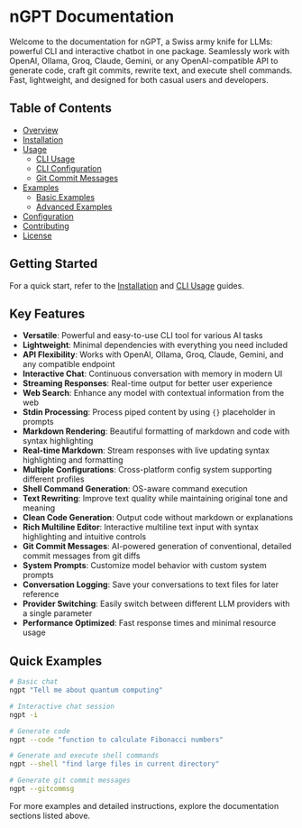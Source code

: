 # nGPT Documentation

Welcome to the documentation for nGPT, a Swiss army knife for LLMs: powerful CLI and interactive chatbot in one package. Seamlessly work with OpenAI, Ollama, Groq, Claude, Gemini, or any OpenAI-compatible API to generate code, craft git commits, rewrite text, and execute shell commands. Fast, lightweight, and designed for both casual users and developers.

## Table of Contents

- [Overview](overview.md)
- [Installation](installation.md)
- [Usage](usage/cli_usage.md)
  - [CLI Usage](usage/cli_usage.md)
  - [CLI Configuration](usage/cli_config.md)
  - [Git Commit Messages](usage/gitcommsg.md)
- [Examples](examples/basic.md)
  - [Basic Examples](examples/basic.md)
  - [Advanced Examples](examples/advanced.md)
- [Configuration](configuration.md)
- [Contributing](CONTRIBUTING.md)
- [License](LICENSE.md)

## Getting Started

For a quick start, refer to the [Installation](installation.md) and [CLI Usage](usage/cli_usage.md) guides.

## Key Features

- **Versatile**: Powerful and easy-to-use CLI tool for various AI tasks
- **Lightweight**: Minimal dependencies with everything you need included
- **API Flexibility**: Works with OpenAI, Ollama, Groq, Claude, Gemini, and any compatible endpoint
- **Interactive Chat**: Continuous conversation with memory in modern UI
- **Streaming Responses**: Real-time output for better user experience
- **Web Search**: Enhance any model with contextual information from the web
- **Stdin Processing**: Process piped content by using `{}` placeholder in prompts
- **Markdown Rendering**: Beautiful formatting of markdown and code with syntax highlighting
- **Real-time Markdown**: Stream responses with live updating syntax highlighting and formatting
- **Multiple Configurations**: Cross-platform config system supporting different profiles
- **Shell Command Generation**: OS-aware command execution
- **Text Rewriting**: Improve text quality while maintaining original tone and meaning
- **Clean Code Generation**: Output code without markdown or explanations
- **Rich Multiline Editor**: Interactive multiline text input with syntax highlighting and intuitive controls
- **Git Commit Messages**: AI-powered generation of conventional, detailed commit messages from git diffs
- **System Prompts**: Customize model behavior with custom system prompts
- **Conversation Logging**: Save your conversations to text files for later reference
- **Provider Switching**: Easily switch between different LLM providers with a single parameter
- **Performance Optimized**: Fast response times and minimal resource usage

## Quick Examples

```bash
# Basic chat
ngpt "Tell me about quantum computing"

# Interactive chat session
ngpt -i

# Generate code
ngpt --code "function to calculate Fibonacci numbers"

# Generate and execute shell commands
ngpt --shell "find large files in current directory"

# Generate git commit messages
ngpt --gitcommsg
```

For more examples and detailed instructions, explore the documentation sections listed above. 